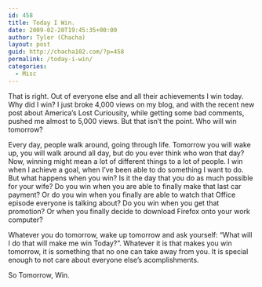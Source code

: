 ```yaml
---
id: 458
title: Today I Win.
date: 2009-02-20T19:45:35+00:00
author: Tyler (Chacha)
layout: post
guid: http://chacha102.com/?p=458
permalink: /today-i-win/
categories:
  - Misc
---
```

That is right. Out of everyone else and all their achievements I win today. Why did I win? I just broke 4,000 views on my blog, and with the recent new post about America&#8217;s Lost Curiousity, while getting some bad comments, pushed me almost to 5,000 views. But that isn&#8217;t the point. Who will win tomorrow?<!--more-->

Every day, people walk around, going through life. Tomorrow you will wake up, you will walk around all day, but do you ever think who won that day? Now, winning might mean a lot of different things to a lot of people. I win when I achieve a goal, when I&#8217;ve been able to do something I want to do. But what happens when you win? Is it the day that you do as much possible for your wife? Do you win when you are able to finally make that last car payment? Or do you win when you finally are able to watch that Office episode everyone is talking about? Do you win when you get that promotion? Or when you finally decide to download Firefox onto your work computer?

Whatever you do tomorrow, wake up tomorrow and ask yourself: &#8220;What will I do that will make me win Today?&#8221;. Whatever it is that makes you win tomorrow, it is something that no one can take away from you. It is special enough to not care about everyone else&#8217;s acomplishments.

So Tomorrow, Win.